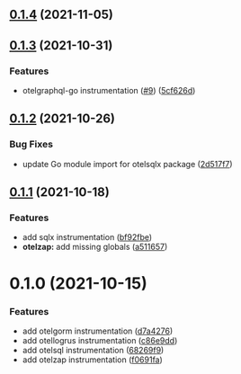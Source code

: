 ## [0.1.4](https://github.com/uptrace/opentelemetry-go-extra/compare/v0.1.3...v0.1.4) (2021-11-05)



## [0.1.3](https://github.com/uptrace/opentelemetry-go-extra/compare/v0.1.2...v0.1.3) (2021-10-31)


### Features

* otelgraphql-go instrumentation ([#9](https://github.com/uptrace/opentelemetry-go-extra/issues/9)) ([5cf626d](https://github.com/uptrace/opentelemetry-go-extra/commit/5cf626db67dd1e6f5c90b786259ea0a9091d08d3))



## [0.1.2](https://github.com/uptrace/opentelemetry-go-extra/compare/v0.1.1...v0.1.2) (2021-10-26)


### Bug Fixes

* update Go module import for otelsqlx package ([2d517f7](https://github.com/uptrace/opentelemetry-go-extra/commit/2d517f7c01dcd5a6166e2ef4049ec983ec512c75))



## [0.1.1](https://github.com/uptrace/opentelemetry-go-extra/compare/v0.1.0...v0.1.1) (2021-10-18)


### Features

* add sqlx instrumentation ([bf92fbe](https://github.com/uptrace/opentelemetry-go-extra/commit/bf92fbe5873a96dd86ec5cc682758c1cc9303aba))
* **otelzap:** add missing globals ([a511657](https://github.com/uptrace/opentelemetry-go-extra/commit/a5116579029afd7b7f9d42125ce0abc12b93264d))



# 0.1.0 (2021-10-15)


### Features

* add otelgorm instrumentation ([d7a4276](https://github.com/uptrace/opentelemetry-go-extra/commit/d7a4276dd7de25cb1256828bd1c142ea61f3f1e1))
* add otellogrus instrumentation ([c86e9dd](https://github.com/uptrace/opentelemetry-go-extra/commit/c86e9dd73da4df87013d4241c0682c058ce89b4f))
* add otelsql instrumentation ([68269f9](https://github.com/uptrace/opentelemetry-go-extra/commit/68269f9c88cbdde75175526974eee10f1f03aa7b))
* add otelzap instrumentation ([f0691fa](https://github.com/uptrace/opentelemetry-go-extra/commit/f0691fa8573cb44691ddddfa00e32141bfa15095))



